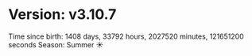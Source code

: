 # Version: v3.10.7
Time since birth: 1408 days, 33792 hours, 2027520 minutes, 121651200 seconds
Season: Summer ☀️
